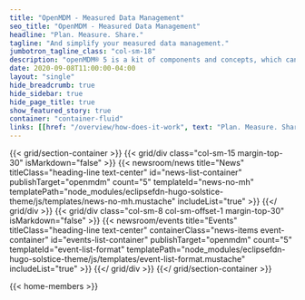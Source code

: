 ```yaml
---
title: "OpenMDM - Measured Data Management"
seo_title: "OpenMDM - Measured Data Management"
headline: "Plan. Measure. Share."
tagline: "And simplify your measured data management."
jumbotron_tagline_class: "col-sm-18"
description: "openMDM® 5 is a kit of components and concepts, which can be used to compose applications for measured data management systems. The development of components and concepts is driven by the openMDM® Eclipse Working Group. All components and concepts are published under the Eclipse Public License."
date: 2020-09-08T11:00:00-04:00
layout: "single"
hide_breadcrumb: true
hide_sidebar: true
hide_page_title: true
show_featured_story: true
container: "container-fluid"
links: [[href: "/overview/how-does-it-work", text: "Plan. Measure. Share."], [href: "https://wiki.eclipse.org/Open-Measured-Data-Management-WG#Steering_Committee", text: "Learn More"]]
---
```


{{< grid/section-container >}}
  {{< grid/div class="col-sm-15 margin-top-30" isMarkdown="false" >}}
    {{< newsroom/news
          title="News"
          titleClass="heading-line text-center"
          id="news-list-container"
          publishTarget="openmdm"
          count="5"
          templateId="news-no-mh"
          templatePath="node_modules/eclipsefdn-hugo-solstice-theme/js/templates/news-no-mh.mustache"
          includeList="true" >}}
  {{</ grid/div >}}
  {{< grid/div class="col-sm-8 col-sm-offset-1 margin-top-30" isMarkdown="false" >}}
    {{< newsroom/events
          title="Events"
          titleClass="heading-line text-center"
          containerClass="news-items event-container"
          id="events-list-container"
          publishTarget="openmdm"
          count="5"
          templateId="event-list-format"
          templatePath="node_modules/eclipsefdn-hugo-solstice-theme/js/templates/event-list-format.mustache"
          includeList="true" >}}
  {{</ grid/div >}}
{{</ grid/section-container >}}

{{< home-members >}}